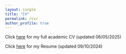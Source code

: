```yaml
---
layout: single
title: "CV"
permalink: /cv/
author_profile: true
---
```


Click [here](./cv.pdf) for my full academic CV (updated 06/05/2025)

Click [here](/files/Resume_ChemalyDavid.pdf) for my Resume (updated 09/10/2024)

